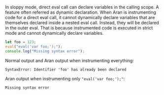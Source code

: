 In sloppy mode, direct eval call can declare variables in the calling scope. A
feature often referred as dynamic declaration. When Aran is instrumenting code
for a direct eval call, it cannot dynamically declare variables that are
themselves declared inside a nested eval call. Instead, they will be declared in
the outer eval. That is because instrumented code is executed in strict mode and
cannot dynamically declare variables.

```js
let foo = 123;
eval("eval('var foo;');");
console.log("Missing syntax error");
```

Normal output and Aran output when instrumenting everything:

```
SyntaxError: Identifier 'foo' has already been declared
```

Aran output when instrumenting only `"eval('var foo;');"`:

```
Missing syntax error
```
